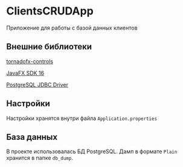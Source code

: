 # ClientsCRUDApp
Приложение для работы с базой данных клиентов

## Внешние библиотеки

[tornadofx-controls](https://github.com/edvin/tornadofx-controls)

[JavaFX SDK 16](https://gluonhq.com/products/javafx/)

[PostgreSQL JDBC Driver](https://jdbc.postgresql.org/download.html)

## Настройки
Настройки хранятся внутри файла `Application.properties`

## База данных

В проекте использовалась БД PostgreSQL. Дамп в формате `Plain` хранится в папке `db_dump`.
